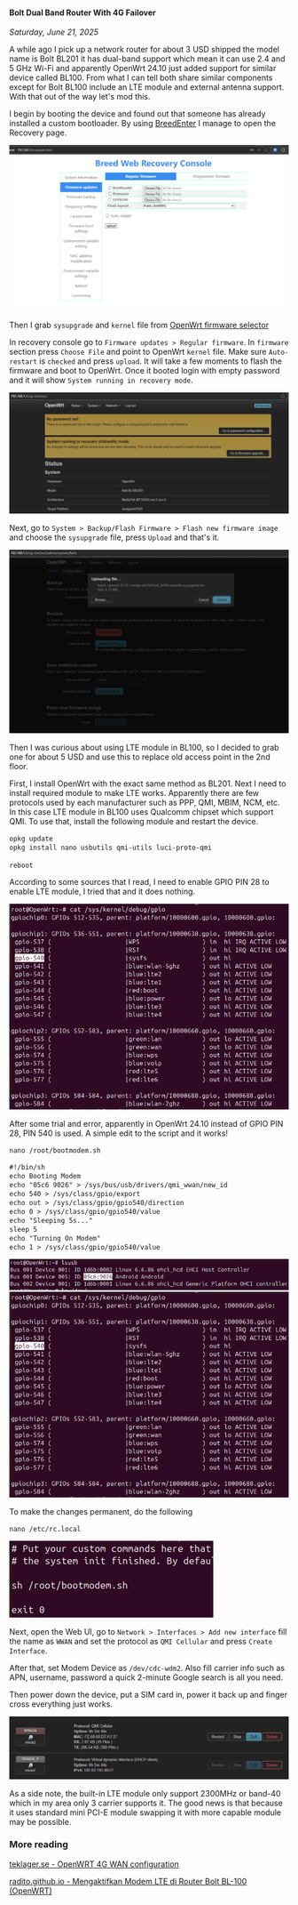 #### Bolt Dual Band Router With 4G Failover
_Saturday, June 21, 2025_

A while ago I pick up a network router for about 3 USD shipped the model 
name is Bolt BL201 it has dual-band support which mean it can use 2.4 and 
5 GHz Wi-Fi and apparently OpenWrt 24.10 just added support for similar 
device called BL100. From what I can tell both share similar components 
except for Bolt BL100 include an LTE module and external antenna 
support. With that out of the way let's mod this.

I begin by booting the device and found out that someone has already installed 
a custom bootloader. By using 
[BreedEnter](https://github.com/wwng2333/breed-enter-rust) 
I manage to open the Recovery page. 

![img_md](./posts/2025-06-21-test/1.png)

Then I grab `sysupgrade` and `kernel` file from 
[OpenWrt firmware selector](https://firmware-selector.openwrt.org/)

In recovery console go to `Firmware updates > Regular firmware`. 
In `firmware` section press `Choose File` and point to OpenWrt `kernel` file.
Make sure `Auto-restart` is `checked` and press `upload`. It will take a 
few moments to flash the firmware and boot to OpenWrt. Once it booted login 
with empty password and it will show `System running in recovery mode`.

![img_md](./posts/2025-06-21-test/2.png)

Next, go to `System > Backup/Flash Firmware > Flash new firmware image` and 
choose the `sysupgrade` file, press `Upload` and that's it.

![img_md](./posts/2025-06-21-test/3.png)

Then I was curious about using LTE module in BL100, so I decided to grab one 
for about 5 USD and use this to replace old access point in the 2nd floor.

First, I install OpenWrt with the exact same method as BL201. Next I need to 
install required module to make LTE works. Apparently there are few protocols 
used by each manufacturer such as PPP, QMI, MBIM, NCM, etc. In this case LTE 
module in BL100 uses Qualcomm chipset which support QMI. To use that, install 
the following module and restart the device.

```
opkg update
opkg install nano usbutils qmi-utils luci-proto-qmi

reboot
```

According to some sources that I read, I need to enable GPIO PIN 28 to enable 
LTE module, I tried that and it does nothing.

![img_md](./posts/2025-06-21-test/4.png)

After some trial and error, apparently in OpenWrt 24.10 instead of GPIO PIN 28, 
PIN 540 is used. A simple edit to the script and it works!

```
nano /root/bootmodem.sh
```
```
#!/bin/sh 
echo Booting Modem 
echo "05c6 9026" > /sys/bus/usb/drivers/qmi_wwan/new_id
echo 540 > /sys/class/gpio/export 
echo out > /sys/class/gpio/gpio540/direction 
echo 0 > /sys/class/gpio/gpio540/value
echo "Sleeping 5s..."
sleep 5
echo "Turning On Modem"
echo 1 > /sys/class/gpio/gpio540/value
```

![img_md](./posts/2025-06-21-test/5.png)
![img_md](./posts/2025-06-21-test/4.png)

To make the changes permanent, do the following 

```
nano /etc/rc.local
```

![img_md](./posts/2025-06-21-test/7.png)

Next, open the Web UI, go to `Network > Interfaces > Add new interface` 
fill the name as `WWAN` and set the protocol as `QMI Cellular` and press 
`Create Interface`.

After that, set Modem Device as `/dev/cdc-wdm2`. Also fill carrier info 
such as APN, username, password a quick 2-minute Google search is all you need.

Then power down the device, put a SIM card in, power it back up and finger cross 
everything just works.

![img_md](./posts/2025-06-21-test/8.png)

As a side note, the built-in LTE module only support 2300MHz or band-40 
which in my area only 3 carrier supports it. The good news is that because it 
uses standard mini PCI-E module swapping it with more capable module may be 
possible.

### More reading

[teklager.se - OpenWRT 4G WAN configuration](https://teklager.se/en/knowledge-base/openwrt-4g-wwan-configuration/)

[radito.github.io - Mengaktifkan Modem LTE di Router Bolt BL-100 (OpenWRT)](https://radito.github.io/posts/b396a73c-54cd-4f96-80c0-429fe568a363/)